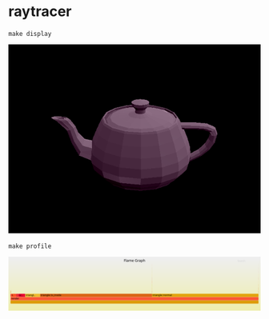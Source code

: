 raytracer
=========
```
make display
```
![alt tag](images/current.png)

```
make profile
```
[![profile](images/kernel.svg)](images/kernel.svg)
